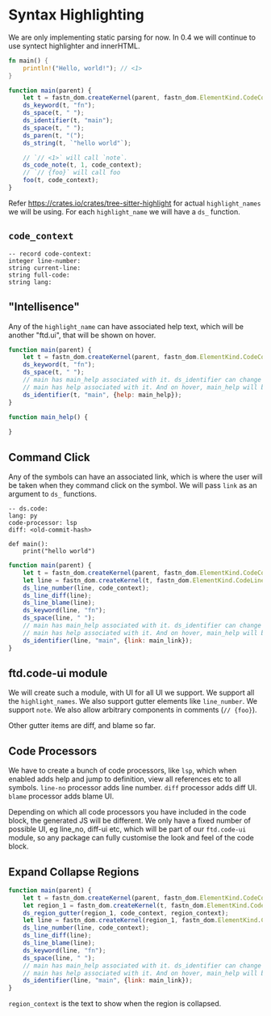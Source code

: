 # Syntax Highlighting

We are only implementing static parsing for now. In 0.4 we will continue to use syntect highlighter and innerHTML.

```rust
fn main() {
    println!("Hello, world!"); // <1>
}
```

```js
function main(parent) {
    let t = fastn_dom.createKernel(parent, fastn_dom.ElementKind.CodeContainer);
    ds_keyword(t, "fn");
    ds_space(t, " ");
    ds_identifier(t, "main");
    ds_space(t, " ");
    ds_paren(t, "(");
    ds_string(t, `"hello world"`);

    // `// <1>` will call `note`.
    ds_code_note(t, 1, code_context);
    // `// {foo}` will call foo
    foo(t, code_context); 
}
```

Refer https://crates.io/crates/tree-sitter-highlight for actual `highlight_names` we will be using. For each 
`highlight_name` we will have a `ds_` function.

## `code_context`

```ftd
-- record code-context:
integer line-number:
string current-line:
string full-code:
string lang:
```

## "Intellisence"

Any of the `highlight_name` can have associated help text, which will be another "ftd.ui", that will be shown on hover.

```js
function main(parent) {
    let t = fastn_dom.createKernel(parent, fastn_dom.ElementKind.CodeContainer);
    ds_keyword(t, "fn");
    ds_space(t, " ");
    // main has main_help associated with it. ds_identifier can change the look of the main, to indicate to reader that
    // main has help associated with it. And on hover, main_help will be shown.
    ds_identifier(t, "main", {help: main_help});
}

function main_help() {
    
}
```


## Command Click

Any of the symbols can have an associated link, which is where the user will be taken when they command click on the 
symbol. We will pass `link` as an argument to `ds_` functions.

```ftd
-- ds.code:
lang: py
code-processor: lsp
diff: <old-commit-hash>

def main():
    print("hello world") 
```

```js
function main(parent) {
    let t = fastn_dom.createKernel(parent, fastn_dom.ElementKind.CodeContainer);
    let line = fastn_dom.createKernel(t, fastn_dom.ElementKind.CodeLine);
    ds_line_number(line, code_context);
    ds_line_diff(line);
    ds_line_blame(line);
    ds_keyword(line, "fn");
    ds_space(line, " ");
    // main has main_help associated with it. ds_identifier can change the look of the main, to indicate to reader that
    // main has help associated with it. And on hover, main_help will be shown.
    ds_identifier(line, "main", {link: main_link});
}
```

## ftd.code-ui module

We will create such a module, with UI for all UI we support. We support all the `highlight_names`. We also support 
gutter elements like `line_number`. We support `note`. We also allow arbitrary components in comments (`// {foo}`).

Other gutter items are diff, and blame so far. 

## Code Processors

We have to create a bunch of code processors, like `lsp`, which when enabled adds help and jump to definition, view all
references etc to all symbols. `line-no` processor adds line number. `diff` processor adds diff UI. `blame` processor
adds blame UI.

Depending on which all code processors you have included in the code block, the generated JS will be different. We only
have a fixed number of possible UI, eg line_no, diff-ui etc, which will be part of our `ftd.code-ui` module, so any 
package can fully customise the look and feel of the code block.

## Expand Collapse Regions

```js
function main(parent) {
    let t = fastn_dom.createKernel(parent, fastn_dom.ElementKind.CodeContainer);
    let region_1 = fastn_dom.createKernel(t, fastn_dom.ElementKind.CodeRegion);
    ds_region_gutter(region_1, code_context, region_context);
    let line = fastn_dom.createKernel(region_1, fastn_dom.ElementKind.CodeLine);
    ds_line_number(line, code_context);
    ds_line_diff(line);
    ds_line_blame(line);
    ds_keyword(line, "fn");
    ds_space(line, " ");
    // main has main_help associated with it. ds_identifier can change the look of the main, to indicate to reader that
    // main has help associated with it. And on hover, main_help will be shown.
    ds_identifier(line, "main", {link: main_link});
}
```

`region_context` is the text to show when the region is collapsed.
